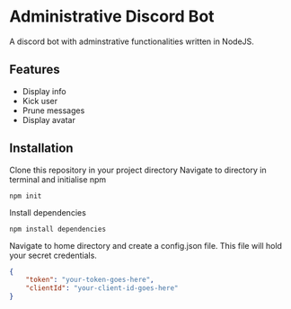 # Administrative Discord Bot

A discord bot with adminstrative functionalities written in NodeJS.

## Features

- Display info
- Kick user
- Prune messages
- Display avatar





## Installation

Clone this repository in your project directory
Navigate to directory in terminal and initialise npm
```
npm init
```
Install dependencies
```
npm install dependencies
```

Navigate to home directory and create a config.json file. This file will hold your secret credentials.

```json
{
    "token": "your-token-goes-here",
    "clientId": "your-client-id-goes-here"
}
```
